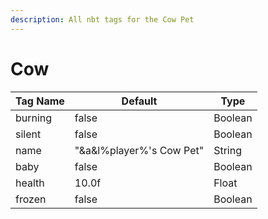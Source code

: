 ```yaml
---
description: All nbt tags for the Cow Pet
---
```



# Cow

| Tag Name     | Default                                                            | Type                                         |
| - | - | - |
| burning | false | Boolean |
| silent | false | Boolean |
| name | "&a&l%player%'s Cow Pet" | String |
| baby | false | Boolean |
| health | 10.0f | Float |
| frozen | false | Boolean |
